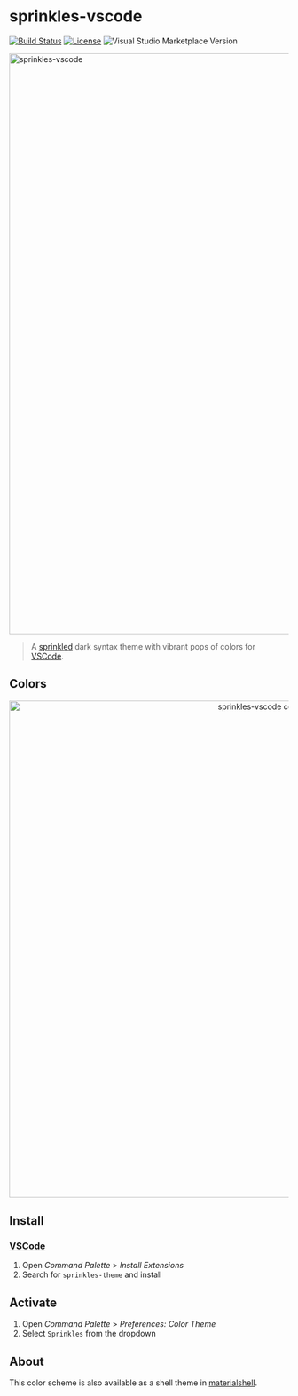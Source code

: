 # sprinkles-vscode

[![Build Status](https://img.shields.io/github/workflow/status/carloscuesta/sprinkles-vscode/CI?style=flat-square)](https://github.com/carloscuesta/sprinkles-vscode/actions?query=workflow%3ACI+branch%3Amaster)
[![License](https://img.shields.io/github/license/carloscuesta/sprinkles-vscode?style=flat-square)](https://github.com/carloscuesta/sprinkles-vscode/blob/master/LICENSE)
![Visual Studio Marketplace Version](https://img.shields.io/visual-studio-marketplace/v/carloscuesta.sprinkles-vscode?style=flat-square)

<img src="https://user-images.githubusercontent.com/7629661/173159380-de9a964c-feda-463e-808c-229f52619b3a.png" alt="sprinkles-vscode" width="1047">

> A [sprinkled](https://en.wikipedia.org/wiki/Sprinkles) dark syntax theme with vibrant pops of colors for [VSCode](https://code.visualstudio.com).

## Colors

<p align="center">
    <img src="https://cloud.githubusercontent.com/assets/7629661/22863696/867da988-f145-11e6-9406-a47f099cdc42.png" width="896" alt="sprinkles-vscode colors">
</p>

## Install

### [VSCode](https://code.visualstudio.com)

1. Open _Command Palette_ > _Install Extensions_
2. Search for `sprinkles-theme` and install

## Activate

1. Open _Command Palette_ > _Preferences: Color Theme_
2. Select `Sprinkles` from the dropdown

## About

This color scheme is also available as a shell theme in [materialshell](https://github.com/carloscuesta/materialshell).
